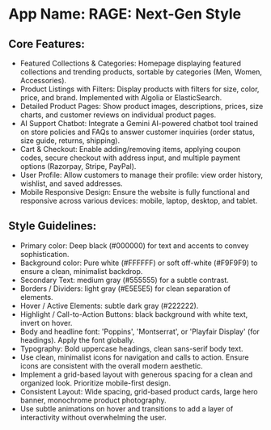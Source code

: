 # **App Name**: RAGE: Next-Gen Style

## Core Features:

- Featured Collections & Categories: Homepage displaying featured collections and trending products, sortable by categories (Men, Women, Accessories).
- Product Listings with Filters: Display products with filters for size, color, price, and brand. Implemented with Algolia or ElasticSearch.
- Detailed Product Pages: Show product images, descriptions, prices, size charts, and customer reviews on individual product pages.
- AI Support Chatbot: Integrate a Gemini AI-powered chatbot tool trained on store policies and FAQs to answer customer inquiries (order status, size guide, returns, shipping).
- Cart & Checkout: Enable adding/removing items, applying coupon codes, secure checkout with address input, and multiple payment options (Razorpay, Stripe, PayPal).
- User Profile: Allow customers to manage their profile: view order history, wishlist, and saved addresses.
- Mobile Responsive Design: Ensure the website is fully functional and responsive across various devices: mobile, laptop, desktop, and tablet.

## Style Guidelines:

- Primary color: Deep black (#000000) for text and accents to convey sophistication.
- Background color: Pure white (#FFFFFF) or soft off-white (#F9F9F9) to ensure a clean, minimalist backdrop.
- Secondary Text: medium gray (#555555) for a subtle contrast.
- Borders / Dividers: light gray (#E5E5E5) for clean separation of elements.
- Hover / Active Elements: subtle dark gray (#222222).
- Highlight / Call-to-Action Buttons: black background with white text, invert on hover.
- Body and headline font: 'Poppins', 'Montserrat', or 'Playfair Display' (for headings). Apply the font globally.
- Typography: Bold uppercase headings, clean sans-serif body text.
- Use clean, minimalist icons for navigation and calls to action. Ensure icons are consistent with the overall modern aesthetic.
- Implement a grid-based layout with generous spacing for a clean and organized look. Prioritize mobile-first design.
- Consistent Layout: Wide spacing, grid-based product cards, large hero banner, monochrome product photography.
- Use subtle animations on hover and transitions to add a layer of interactivity without overwhelming the user.